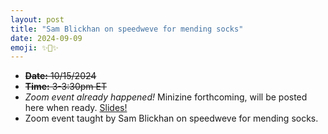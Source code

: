 ```yaml
---
layout: post
title: "Sam Blickhan on speedweve for mending socks"
date: 2024-09-09
emoji: ✨🧦✨
---
```

* ~~**Date:** 10/15/2024~~
* ~~**Time:** 3-3:30pm ET~~
* *Zoom event already happened!* Minizine forthcoming, will be posted here when ready. [Slides!](https://github.com/amandavisconti/DHMakesMethodz/blob/main/assets/Blickhan%20DHMakes%20Methodz%20Talk%20October%202024.pdf)
* Zoom event taught by Sam Blickhan on speedweve for mending socks.

